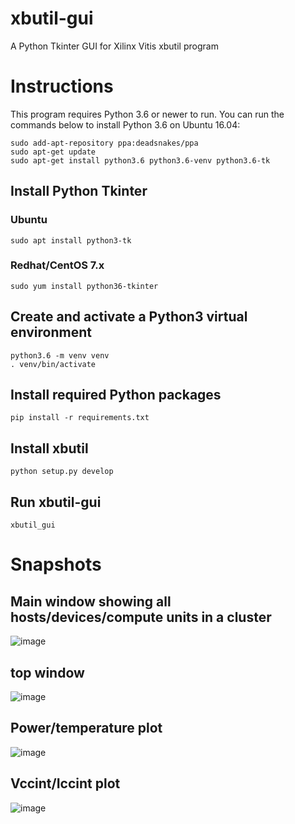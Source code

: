 # xbutil-gui
A Python Tkinter GUI for Xilinx Vitis xbutil program

# Instructions
This program requires Python 3.6 or newer to run. You can run the commands 
below to install Python 3.6 on Ubuntu 16.04:
```
sudo add-apt-repository ppa:deadsnakes/ppa
sudo apt-get update
sudo apt-get install python3.6 python3.6-venv python3.6-tk 
```

## Install Python Tkinter
### Ubuntu
```
sudo apt install python3-tk
```
### Redhat/CentOS 7.x
```
sudo yum install python36-tkinter
```


## Create and activate a Python3 virtual environment
```
python3.6 -m venv venv
. venv/bin/activate
```

## Install required Python packages
`pip install -r requirements.txt`

## Install xbutil
`python setup.py develop`

## Run xbutil-gui
`xbutil_gui`

# Snapshots
## Main window showing all hosts/devices/compute units in a cluster
![image](https://user-images.githubusercontent.com/24323762/108950146-9a024780-761a-11eb-92e7-1ad8df0409d5.png)

## top window
![image](https://user-images.githubusercontent.com/24323762/108950267-c7e78c00-761a-11eb-818e-99faac6baaea.png)

## Power/temperature plot
![image](https://user-images.githubusercontent.com/24323762/108950304-d766d500-761a-11eb-87aa-d407ae2e1f29.png)

## Vccint/Iccint plot
![image](https://user-images.githubusercontent.com/24323762/108950325-e2ba0080-761a-11eb-8392-d220b9e90634.png)
